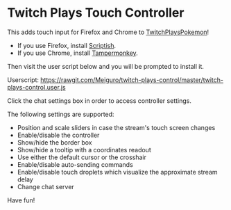 Twitch Plays Touch Controller
====================

This adds touch input for Firefox and Chrome to [TwitchPlaysPokemon](http://www.twitch.tv/twitchplayspokemon)!

- If you use Firefox, install [Scriptish](https://addons.mozilla.org/en-US/firefox/addon/scriptish/).
- If you use Chrome, install [Tampermonkey](https://chrome.google.com/webstore/detail/dhdgffkkebhmkfjojejmpbldmpobfkfo).

Then visit the user script below and you will be prompted to install it.

Userscript: https://rawgit.com/Meiguro/twitch-plays-control/master/twitch-plays-control.user.js

Click the chat settings box in order to access controller settings.

The following settings are supported:

- Position and scale sliders in case the stream's touch screen changes
- Enable/disable the controller
- Show/hide the border box
- Show/hide a tooltip with a coordinates readout
- Use either the default cursor or the crosshair
- Enable/disable auto-sending commands
- Enable/disable touch droplets which visualize the approximate stream delay
- Change chat server

Have fun!
